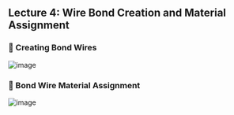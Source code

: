 ## Lecture 4: Wire Bond Creation and Material Assignment 

### 📌 Creating Bond Wires

![image](https://github.com/user-attachments/assets/c20549cc-57f2-4137-8874-e7108bdc5406)

### 📌 Bond Wire Material Assignment

![image](https://github.com/user-attachments/assets/2635403a-a5c1-46b5-8a60-719f9038c076)

